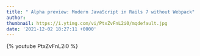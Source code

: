 ```yaml
---
title: " Alpha preview: Modern JavaScript in Rails 7 without Webpack"
author: 
thumbnail: https://i.ytimg.com/vi/PtxZvFnL2i0/mqdefault.jpg
date: '2021-12-02 18:27:11 +0000'
---
```


{% youtube PtxZvFnL2i0 %}
